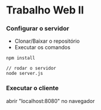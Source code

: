 # Trabalho Web II

### Configurar o servidor

- Clonar/Baixar o repositório
- Executar os comandos

```
npm install

// rodar o servidor
node server.js
```

### Executar o cliente
abrir "localhost:8080" no navegador